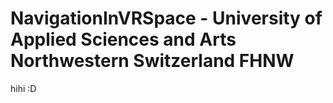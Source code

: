 # NavigationInVRSpace - University of Applied Sciences and Arts Northwestern Switzerland FHNW

hihi :D

## 